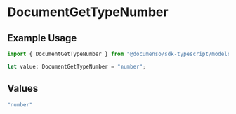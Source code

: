 # DocumentGetTypeNumber

## Example Usage

```typescript
import { DocumentGetTypeNumber } from "@documenso/sdk-typescript/models/operations";

let value: DocumentGetTypeNumber = "number";
```

## Values

```typescript
"number"
```